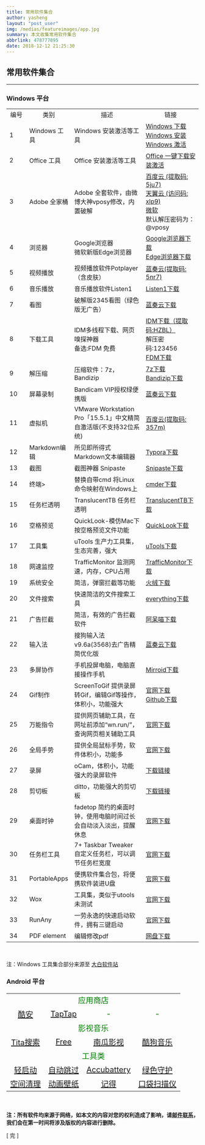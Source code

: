 ```yaml
---
title: 常用软件集合
author: yasheng
layout: "post_user"
img: /medias/featureimages/app.jpg
summary: 本文收集常用软件集合
abbrlink: 478777895
date: 2018-12-12 21:25:30
---
```


## 常用软件集合
---

### Windows 平台

<table align="center" border="0">
    <tr>
        <td align="center" width= "11%">编号</td>
        <td align="center" width= "19%">类别</td>
        <td align="center" width= "40%">描述</td>
        <td align="center" width= "30%">链接</td>
    </tr>
    <tr>
        <td >1</td>
        <td >Windows 工具</td>
        <td >Windows 安装激活等工具</td>
        <td ><a href= "https://msdn.itellyou.cn/">Windows 下载</a><br><a href= "http://www.wepe.com.cn/">Windows 安装</a><br><a href= "https://cmwtat.cloudmoe.com/cn.html">Windows 激活</a></td>
    </tr>
    <tr>
        <td >2</td>
        <td >Office 工具</td>
        <td >Office 安装激活等工具</td>
        <td ><a href= "https://otp.landian.vip/zh-cn/#">Office 一键下载安装激活</a></td>
    </tr>
    <tr>
        <td >3</td>
        <td >Adobe 全家桶</td>
        <td >Adobe 全套软件，由微博大神vposy修改，内置破解</td>
        <td ><a href= "http://t.cn/A6hk8FcL">百度云 (提取码: 5ju7)</a><br><a href= "http://t.cn/A6wZeqou">天翼云 (访问码: xlp9)</a><br><a href= "http://t.cn/A6z4EAn7">微软</a><br>默认解压密码为：@vposy</td>
        </tr>
    <tr>
        <td >4</td>
        <td >浏览器</td>
        <td >Google浏览器<br>微软新版Edge浏览器</td>
        <td ><a href= "https://www.google.cn/chrome/">Google浏览器下载</a><br><a href= "https://www.microsoft.com/zh-cn/edge/">Edge浏览器下载</a></td>
    </tr>
    <tr>
        <td >5</td>
        <td >视频播放</td>
        <td >视频播放软件Potplayer（含皮肤）</td>
        <td ><a href= "https://www.lanzous.com/b02ylb9dg">蓝奏云(提取码: 5nr7)</a></td>
    </tr>
    <tr>
        <td >6</td>
        <td >音乐播放</td>
        <td >音乐播放软件Listen1</td>
        <td ><a href= "http://listen1.github.io/listen1/">Listen1下载</a></td>
    </tr>
    <tr>
        <td >7</td>
        <td >看图</td>
        <td >破解版2345看图（绿色版无广告）</td>
        <td ><a href= "https://www.lanzous.com/i89x19a">蓝奏云下载</a></td>
    </tr>
    <tr>
        <td >8</td>
        <td >下载工具</td>
        <td >IDM多线程下载、网页嗅探神器<br>备选:FDM 免费</td>
        <td ><a href= "https://pan.baidu.com/s/1ch6_EKNeB_cdWpZAt0H31g#list/path=%2F">IDM下载（提取码:HZBL）</a><br>解压密码:123456<br><a href= "https://www.freedownloadmanager.org/zh">FDM下载</a></td>
    </tr>
    <tr>
        <td >9</td>
        <td >解压缩</td>
        <td >压缩软件：7z，Bandizip</td>
        <td ><a href= "https://www.7-zip.org/">7z下载</a><br><a href= "http://www.bandisoft.com/">Bandizip下载</a></td>
    </tr>
    <tr>
        <td >10</td>
        <td >屏幕录制</td>
        <td >Bandicam VIP授权绿便携版</td>
        <td ><a href= "https://www.lanzous.com/i89x8jc">蓝奏云下载</a></td>
    </tr>
    <tr>
        <td >11</td>
        <td >虚拟机</td>
        <td >VMware Workstation Pro「15.5.1」中文精简自激活版(不支持32位系统)</td>
        <td ><a href= "https://pan.baidu.com/s/1Pc8kipU4JL1Z5JGsvbf3Vg">百度云(提取码: 357m)</a></td>
    </tr>
    <tr>
        <td >12</td>
        <td >Markdown编辑</td>
        <td >所见即所得式Markdown文本编辑器</td>
        <td ><a href= "https://typora.io/">Typora下载</a></td>
    </tr>
    <tr>
        <td >13</td>
        <td >截图</td>
        <td >截图神器 Snipaste</td>
        <td ><a href= "https://www.snipaste.com/">Snipaste下载</a></td>
    </tr>
    <tr>
        <td >14</td>
        <td >终端></td>
        <td >替换自带cmd 将Linux命令映射在Windows上</td>
        <td ><a href= "https://cmder.net/">cmder下载</a></td>
    </tr>
    <tr>
        <td >15</td>
        <td >任务栏透明</td>
        <td >TranslucentTB 任务栏透明</td>
        <td ><a href= "https://github.com/TranslucentTB/TranslucentTB">TranslucentTB下载</a></td>
    </tr>
    <tr>
        <td >16</td>
        <td >空格预览</td>
        <td >QuickLook-模仿Mac下按空格预览文件功能</td>
        <td ><a href= "https://pooi.moe/QuickLook/">QuickLook下载</a></td>
    </tr>
    <tr>
        <td >17</td>
        <td >工具集</td>
        <td >uTools 生产力工具集，生态完善，强大</td>
        <td ><a href= "https://www.u.tools/">uTools下载</a></td>
    </tr>
    <tr>
        <td >18</td>
        <td >网速监控</td>
        <td >TrafficMonitor 监测网速，内存，CPU占用</td>
        <td ><a href= "https://github.com/zhongyang219/TrafficMonitor">TrafficMonitor下载</a></td>
    </tr>
    <tr>
        <td >19</td>
        <td >系统安全</td>
        <td >简洁，弹窗拦截等功能</td>
        <td ><a href= "https://www.huorong.cn/">火绒下载</a></td>
    </tr>
    <tr>
        <td >20</td>
        <td >文件搜索</td>
        <td >快速简洁的文件搜索工具</td>
        <td ><a href= "https://www.voidtools.com/zh-cn/">everything下载</a></td>
    </tr>
    <tr>
        <td >21</td>
        <td >广告拦截</td>
        <td >简洁，有效的广告拦截软件</td>
        <td ><a href= "http://www.admflt.com/">阿呆喵下载</a></td>
    </tr>
    <tr>
        <td >22</td>
        <td >输入法</td>
        <td >搜狗输入法v9.6a(3568)去广告精简优化版</td>
        <td ><a href= "https://lanzous.com/ibmza3g">蓝奏云下载</a></td>
    </tr>
    <tr>
        <td >23</td>
        <td >多屏协作</td>
        <td >手机投屏电脑，电脑直接操作手机</td>
        <td ><a href= "https://cn.mirroid.io/">Mirroid下载</a></td>
    </tr>
    <tr>
        <td >24</td>
        <td >Gif制作</td>
        <td >ScreenToGif 提供录屏转Gif，编辑Gif等操作，体积小，功能强大</td>
        <td ><a href= "https://www.screentogif.com/">官网下载</a><br><a href= "https://github.com/NickeManarin/ScreenToGif/releases/">Github下载</a></td>
    </tr>
    <tr>
        <td >25</td>
        <td >万能指令</td>
        <td >提供网页辅助工具，在网址前添加“wn.run/”，查询网页相关辅助工具</td>
        <td ><a href= "https://wanneng.run/cn/">官网下载</a></td>
    </tr>
    <tr>
        <td >26</td>
        <td >全局手势</td>
        <td >提供全局鼠标手势，软件体积小，功能多</td>
        <td ><a href= "https://shuax.com/project/mouseinc/">官网下载</a></td>
    </tr>
    <tr>
        <td >27</td>
        <td >录屏</td>
        <td >oCam，体积小，功能强大的录屏软件</td>
        <td ><a href= "https://lanzous.com/ic64d0f">下载链接</a></td>
    </tr>
    <tr>
        <td >28</td>
        <td >剪切板</td>
        <td >ditto，功能强大的剪切板</td>
        <td ><a href= "https://ditto-cp.sourceforge.io/">下载链接</a></td>
    </tr>
    <tr>
        <td >29</td>
        <td >桌面时钟</td>
        <td >fadetop 简约的桌面时钟，使用电脑时间过长会自动淡入淡出，提醒休息</td>
        <td ><a href= "http://www.fadetop.com/">官网下载</a></td>
    </tr>
    <tr>
        <td >30</td>
        <td >任务栏工具</td>
        <td >7+ Taskbar Tweaker 自定义任务栏，可以调节任务栏宽度</td>
        <td ><a href= "https://rammichael.com/7-taskbar-tweaker/comment-page-27">官网下载</a></td>
    </tr>
    <tr>
        <td >31</td>
        <td >PortableApps</td>
        <td >便携软件集合包，将便携软件装进U盘</td>
        <td ><a href= "https://portableapps.com/zh-cn">官网下载</a></td>
    </tr>
    <tr>
        <td >32</td>
        <td >Wox</td>
        <td >工具集，类似于utools 未测试</td>
        <td ><a href= "http://www.wox.one/">官网下载</a></td>
    </tr>
    <tr>
        <td >33</td>
        <td >RunAny</td>
        <td >一劳永逸的快速启动软件，拥有三键启动</td>
        <td ><a href= "https://github.com/hui-Zz/RunAny">官网下载</a></td>
    </tr>
    <tr>
        <td >34</td>
        <td >PDF element</td>
        <td >编辑修改pdf</td>
        <td ><a href= "https://www.hezibuluo.com/4949.html">网盘下载</a></td>
    </tr>
</table>









​      

注：Windows 工具集合部分来源至 [大白软件站](https://win.o--o.win/)      



### Android 平台



<table align="center" border="0" style="color:green;font-size:20px;table-layout: fixed;text-align: center">
    <tr>
        <td  style="text-align: center" colspan="4">应用商店</td>
    </tr>
    <tr style="text-align: center">
        <td ><a href= "https://www.coolapk.com/">酷安</a></td>
        <td ><a href= "https://www.taptap.com/">TapTap</a></td>
        <td >-</td>
        <td >-</td>
    </tr>
    <tr>
        <td  style="text-align: center" colspan="4">影视音乐</td>
    </tr>
    <tr style="text-align: center">
        <td ><a href= "https://lanzous.com/ibp5ddc">Tita搜索</a></td>
        <td ><a href= "https://lanzous.com/ibp5axe">Free</a></td>
        <td ><a href= "https://lanzous.com/ibp5gif">南瓜影视</a></td>
        <td ><a href= "https://lanzous.com/ibp5nqf">酷狗音乐</a></td>
    </tr>
    <tr>
        <td  style="text-align: center" colspan="4">工具类</td>
    </tr>
    <tr style="text-align: center">
        <td ><a href= "https://lanzous.com/ibp609g">轻启动</a></td>
        <td ><a href= "https://lanzous.com/ibp60jg">自动跳过</a></td>
        <td ><a href= "https://lanzous.com/ibp600h">Accubattery</a></td>
        <td ><a href= "https://lanzous.com/ibp606d">绿色守护</a></td>
    </tr>
    <tr style="text-align: center">
        <td ><a href= "https://lanzous.com/ibp5rkd">空间清理</a></td>
        <td ><a href= "https://lanzous.com/ibp5roh">动画壁纸</a></td>
        <td ><a href= "https://lanzous.com/ibp5trc">记得</a></td>
        <td ><a href= "https://lanzous.com/ibp5wra">口袋扫描仪</a></td>
    </tr>
</table>

​         



**注：所有软件均来源于网络，如本文的内容对您的权利造成了影响，请<a href="mailto:1058349718@qq.com">邮件联系</a>，我们会在第一时间将涉及版权的内容进行删除。**

[  完  ]